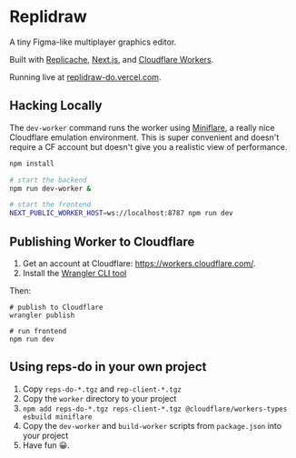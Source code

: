 # Replidraw

A tiny Figma-like multiplayer graphics editor.

Built with [Replicache](https://replicache.dev), [Next.js](https://nextjs.org/),
and [Cloudflare Workers](https://workers.cloudflare.com/).

Running live at [replidraw-do.vercel.com](https://replidraw-do.vercel.com/).

## Hacking Locally

The `dev-worker` command runs the worker using [Miniflare](https://miniflare.dev/), a really nice Cloudflare emulation environment. This is super convenient and doesn't require a CF account but doesn't give you a realistic view of performance.

```bash
npm install

# start the backend
npm run dev-worker &

# start the frontend
NEXT_PUBLIC_WORKER_HOST=ws://localhost:8787 npm run dev
```

## Publishing Worker to Cloudflare

1. Get an account at Cloudflare: https://workers.cloudflare.com/.
2. Install the [Wrangler CLI tool](https://developers.cloudflare.com/workers/cli-wrangler/install-update)

Then:

```
# publish to Cloudflare
wrangler publish

# run frontend
npm run dev
```

## Using reps-do in your own project

1. Copy `reps-do-*.tgz` and `rep-client-*.tgz`
2. Copy the `worker` directory to your project
3. `npm add reps-do-*.tgz reps-client-*.tgz @cloudflare/workers-types esbuild miniflare`
4. Copy the `dev-worker` and `build-worker` scripts from `package.json` into your project
5. Have fun 😀.
